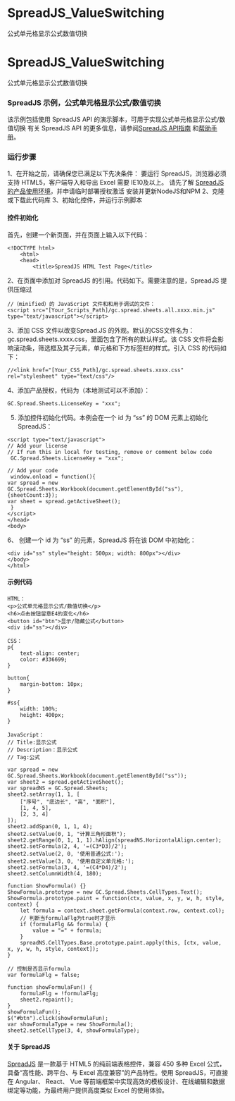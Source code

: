 # SpreadJS_ValueSwitching
公式单元格显示公式数值切换

# SpreadJS_ValueSwitching
公式单元格显示公式数值切换

### SpreadJS 示例，公式单元格显示公式/数值切换
该示例包括使用 SpreadJS API 的演示脚本，可用于实现公式单元格显示公式/数值切换
有关 SpreadJS API 的更多信息，请参阅[SpreadJS API指南]( https://demo.grapecity.com.cn/spreadjs/help/api/) 和[帮助手册]( https://help.grapecity.com.cn/pages/viewpage.action?pageId=5963808)。



### 运行步骤
1、在开始之前，请确保您已满足以下先决条件：
要运行 SpreadJS，浏览器必须支持 HTML5，客户端导入和导出 Excel 需要 IE10及以上。
请先了解 [SpreadJS 的产品使用环境]( https://www.grapecity.com.cn/developer/spreadjs/selection-guide/product-use-environment)，并申请临时部署授权激活
安装并更新NodeJS和NPM
2、克隆或下载此代码库
3、初始化控件，并运行示例脚本
#### 控件初始化
首先，创建一个新页面，并在页面上输入以下代码：
```
<!DOCTYPE html>
    <html>
    <head>
        <title>SpreadJS HTML Test Page</title>
```
2、在页面中添加对 SpreadJS 的引用。代码如下。需要注意的是，SpreadJS 提供压缩过
```
//（minified）的 JavaScript 文件和和用于调试的文件：
<script src="[Your_Scripts_Path]/gc.spread.sheets.all.xxxx.min.js" type="text/javascript"></script>
```
3、添加 CSS 文件以改变Spread.JS 的外观。默认的CSS文件名为： 
gc.spread.sheets.xxxx.css，里面包含了所有的默认样式。该 CSS 文件将会影响滚动条，筛选框及其子元素，单元格和下方标签栏的样式。引入 CSS 的代码如下：
```
//<link href="[Your_CSS_Path]/gc.spread.sheets.xxxx.css" rel="stylesheet" type="text/css"/>
```
4、添加产品授权，代码为（本地测试可以不添加）：
```
GC.Spread.Sheets.LicenseKey = "xxx";
```
5. 添加控件初始化代码。本例会在一个 id 为 “ss” 的 DOM 元素上初始化 SpreadJS：
```
<script type="text/javascript">
// Add your license
// If run this in local for testing, remove or comment below code
 GC.Spread.Sheets.LicenseKey = "xxx";

// Add your code
 window.onload = function(){
var spread = new GC.Spread.Sheets.Workbook(document.getElementById("ss"),{sheetCount:3});
var sheet = spread.getActiveSheet();
 }
</script>
</head>
<body>
```
6、 创建一个 id 为 “ss” 的元素，SpreadJS 将在该 DOM 中初始化：
```
<div id="ss" style="height: 500px; width: 800px"></div>
</body>
</html>
```
#### 示例代码
```
HTML：
<p>公式单元格显示公式/数值切换</p>
<h6>点击按钮留意E4的变化</h6>
<button id="btn">显示/隐藏公式</button>
<div id="ss"></div>

CSS：
p{
    text-align: center;
    color: #336699;
}

button{
    margin-bottom: 10px;
}

#ss{
    width: 100%;
    height: 400px;
}

JavaScript：
// Title:显示公式
// Description：显示公式
// Tag:公式

var spread = new GC.Spread.Sheets.Workbook(document.getElementById("ss"));
var sheet2 = spread.getActiveSheet();
var spreadNS = GC.Spread.Sheets;
sheet2.setArray(1, 1, [
    ["序号", "底边长", "高", "面积"],
    [1, 4, 5],
    [2, 3, 4]
]);
sheet2.addSpan(0, 1, 1, 4);
sheet2.setValue(0, 1, "计算三角形面积");
sheet2.getRange(0, 1, 1, 1).hAlign(spreadNS.HorizontalAlign.center);
sheet2.setFormula(2, 4, '=(C3*D3)/2');
sheet2.setValue(2, 0, '使用普通公式:');
sheet2.setValue(3, 0, '使用自定义单元格:');
sheet2.setFormula(3, 4, '=(C4*D4)/2');
sheet2.setColumnWidth(4, 180);

function ShowFormula() {}
ShowFormula.prototype = new GC.Spread.Sheets.CellTypes.Text();
ShowFormula.prototype.paint = function(ctx, value, x, y, w, h, style, context) {
    let formula = context.sheet.getFormula(context.row, context.col);
    // 判断当formulaFlg为true时才显示
    if (formulaFlg && formula) {
        value = "=" + formula;
    }
    spreadNS.CellTypes.Base.prototype.paint.apply(this, [ctx, value, x, y, w, h, style, context]);
}

// 控制是否显示formula
var formulaFlg = false;

function showFormulaFun() {
    formulaFlg = !formulaFlg;
    sheet2.repaint();
}
showFormulaFun();
$("#btn").click(showFormulaFun);
var showFormulaType = new ShowFormula();
sheet2.setCellType(3, 4, showFormulaType);
```
#### 关于 SpreadJS
[SpreadJS]( https://www.grapecity.com.cn/developer/spreadjs) 是一款基于 HTML5 的纯前端表格控件，兼容 450 多种 Excel 公式，具备“高性能、跨平台、与 Excel 高度兼容”的产品特性。使用 SpreadJS，可直接在 Angular、 React、 Vue 等前端框架中实现高效的模板设计、在线编辑和数据绑定等功能，为最终用户提供高度类似 Excel 的使用体验。

